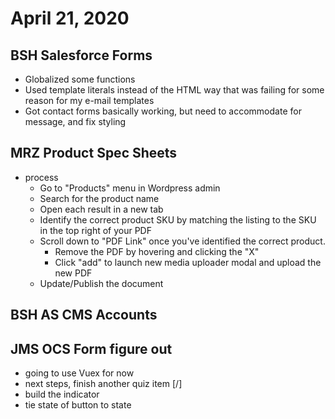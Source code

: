 # April 21, 2020

## BSH Salesforce Forms
- Globalized some functions
- Used template literals instead of the HTML way that was failing for some reason for my e-mail templates
- Got contact forms basically working, but need to accommodate for message, and fix styling

## MRZ Product Spec Sheets
- process
  - Go to "Products" menu in Wordpress admin
  - Search for the product name
  - Open each result in a new tab
  - Identify the correct product SKU by matching the listing to the SKU in the top right of your PDF
  - Scroll down to "PDF Link" once you've identified the correct product.
    - Remove the PDF by hovering and clicking the "X"
    - Click "add" to launch new media uploader modal and upload the new PDF
  - Update/Publish the document

## BSH AS CMS Accounts

## JMS OCS Form figure out
- going to use Vuex for now
- next steps, finish another quiz item [/]
- build the indicator
- tie state of button to state